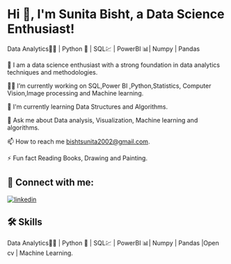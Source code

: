  # Hi 👋, I'm Sunita Bisht, a Data Science Enthusiast!
 Data Analytics👨‍💼 | Python 🐍 | SQL💹 | PowerBI 📊| Numpy | Pandas


👋 I am a data science enthusiast with a strong foundation in data analytics techniques and methodologies.

👩‍💻 I’m currently working on SQL,Power BI ,Python,Statistics, Computer Vision,Image processing and Machine learning. 

🧠 I'm currently learning Data Structures and Algorithms.

💬 Ask me about Data analysis, Visualization, Machine learning and algorithms. 

📫 How to reach me bishtsunita2002@gmail.com.

⚡️ Fun fact Reading Books, Drawing and Painting.


## 🔗 Connect with me:

[![linkedin](https://img.shields.io/badge/linkedin-0A66C2?style=for-the-badge&logo=linkedin&logoColor=white)](https://www.linkedin.com/in/sunitabisht/)


## 🛠 Skills
Data Analytics👨‍💼 | Python 🐍 | SQL💹 | PowerBI 📊| Numpy | Pandas |Open cv | Machine Learning.


